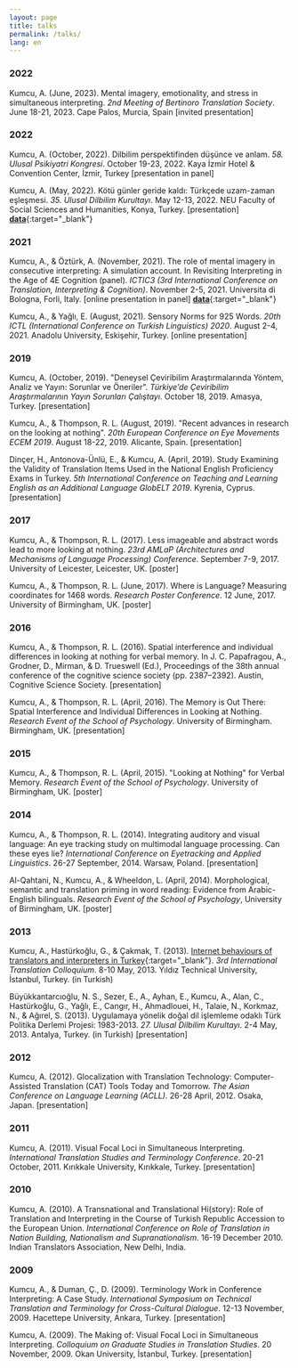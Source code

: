 ```yaml
---
layout: page
title: talks
permalink: /talks/
lang: en
---
```


### 2022
Kumcu, A. (June, 2023). Mental imagery, emotionality, and stress in simultaneous interpreting. *2nd Meeting of Bertinoro Translation Society*. June 18-21, 2023. Cape Palos, Murcia, Spain [invited presentation]

### 2022
Kumcu, A. (October, 2022). Dilbilim perspektifinden düşünce ve anlam. *58. Ulusal Psikiyatri Kongresi*. October 19-23, 2022. Kaya İzmir Hotel & Convention Center, İzmir, Turkey [presentation in panel]

Kumcu, A. (May, 2022). Kötü günler geride kaldı: Türkçede uzam-zaman eşleşmesi. *35. Ulusal Dilbilim Kurultayı*. May 12-13, 2022. NEU Faculty of Social Sciences and Humanities, Konya, Turkey. [presentation] [**data**](https://osf.io/f4k9x/){:target="_blank"}

### 2021
Kumcu, A., & Öztürk, A. (November, 2021). The role of mental imagery in consecutive interpreting: A simulation account. In Revisiting Interpreting in the Age of 4E Cognition (panel). *ICTIC3 (3rd International Conference on Translation, Interpreting & Cognition)*. November 2-5, 2021. Universita di Bologna, Forli, Italy. [online presentation in panel] [**data**](https://osf.io/gtxwa/){:target="_blank"}

Kumcu, A., & Yağlı, E. (August, 2021). Sensory Norms for 925 Words. *20th ICTL (International Conference on Turkish Linguistics) 2020*. August 2-4, 2021. Anadolu University, Eskişehir, Turkey. [online presentation]

### 2019
Kumcu, A. (October, 2019). "Deneysel Çeviribilim Araştırmalarında Yöntem, Analiz ve Yayın: Sorunlar ve Öneriler". *Türkiye’de Çeviribilim Araştırmalarının Yayın Sorunları Çalıştayı*. October 18, 2019. Amasya, Turkey. [presentation]

Kumcu, A., & Thompson, R. L. (August, 2019). "Recent advances in research on the looking at nothing". *20th European Conference on Eye Movements ECEM 2019*. August 18-22, 2019. Alicante, Spain. [presentation]

Dinçer, H., Antonova-Ünlü, E., & Kumcu, A. (April, 2019). Study Examining the Validity of Translation Items Used in the
National English Proficiency Exams in Turkey. *5th International Conference on Teaching and Learning English as an Additional Language GlobELT 2019*. Kyrenia, Cyprus. [presentation]

### 2017
Kumcu, A., & Thompson, R. L. (2017). Less imageable and abstract words lead to more looking at nothing. *23rd AMLaP (Architectures and Mechanisms of Language Processing) Conference*. September 7-9, 2017. University of Leicester, Leicester, UK. [poster]

Kumcu, A., & Thompson, R. L. (June, 2017). Where is Language? Measuring coordinates for 1468 words. *Research Poster Conference*. 12 June, 2017. University of Birmingham, UK. [poster]

### 2016
Kumcu, A., & Thompson, R. L. (2016). Spatial interference and individual differences in looking at nothing for verbal memory. In J. C. Papafragou, A., Grodner, D., Mirman, & D. Trueswell (Ed.), Proceedings of the 38th annual conference of the cognitive science society (pp. 2387–2392). Austin, Cognitive Science Society. [presentation]

Kumcu, A., & Thompson, R. L. (April, 2016). The Memory is Out There: Spatial Interference and Individual Differences in Looking at Nothing. *Research Event of the School of Psychology*. University of Birmingham. Birmingham, UK. [presentation]

### 2015
Kumcu, A., & Thompson, R. L. (April, 2015). "Looking at Nothing" for Verbal Memory. *Research Event of the School of Psychology*. University of Birmingham, UK. [poster]

### 2014
Kumcu, A., & Thompson, R. L. (2014). Integrating auditory and visual language: An eye tracking study on multimodal language processing. Can these eyes lie? *International Conference on Eyetracking and Applied Linguistics*. 26-27  September, 2014. Warsaw, Poland. [presentation]

Al-Qahtani, N., Kumcu, A., & Wheeldon, L. (April, 2014). Morphological, semantic and translation priming in word reading: Evidence from Arabic-English bilinguals. *Research Event of the School of Psychology*, University of Birmingham, UK. [poster]

### 2013
Kumcu, A., Hastürkoğlu, G., & Çakmak, T. (2013). [Internet behaviours of translators and interpreters in Turkey](https://soundcloud.com/alperkumcu/ytucalisma){:target="_blank"}. *3rd International Translation Colloquium*. 8-10 May, 2013. Yıldız Technical University, İstanbul, Turkey. (in Turkish)

Büyükkantarcıoğlu, N. S., Sezer, E., A., Ayhan, E., Kumcu, A., Alan, C., Hastürkoğlu, G., Yağlı, E., Cangır, H., Ahmadlouei, H., Talaie, N., Korkmaz, N., & Ağırel, S. (2013). Uygulamaya yönelik doğal dil işlemleme odaklı Türk Politika Derlemi Projesi: 1983-2013. *27. Ulusal Dilbilim Kurultayı*. 2-4 May, 2013. Antalya, Turkey. (in Turkish) [presentation]

### 2012
Kumcu, A. (2012). Glocalization with Translation Technology: Computer-Assisted Translation (CAT) Tools Today and Tomorrow. *The Asian Conference on Language Learning (ACLL)*. 26-28 April, 2012. Osaka, Japan. [presentation]

### 2011
Kumcu, A. (2011). Visual Focal Loci in Simultaneous Interpreting. *International Translation Studies and Terminology Conference*. 20-21 October, 2011. Kırıkkale University, Kırıkkale, Turkey. [presentation]

### 2010
Kumcu, A. (2010). A Transnational and Translational Hi(story): Role of Translation and Interpreting in the Course of Turkish Republic Accession to the European Union. *International Conference on Role of Translation in Nation Building, Nationalism and Supranationalism*. 16-19 December 2010. Indian Translators Association, New Delhi, India.

### 2009
Kumcu, A., & Duman, Ç., D. (2009). Terminology Work in Conference Interpreting: A Case Study. *International Symposium on Technical Translation and Terminology for Cross-Cultural Dialogue*. 12-13 November, 2009. Hacettepe University, Ankara, Turkey. [presentation]

Kumcu, A. (2009). The Making of: Visual Focal Loci in Simultaneous Interpreting. *Colloquium on Graduate Studies in Translation Studies*. 20 November, 2009. Okan University, İstanbul, Turkey. [presentation]
